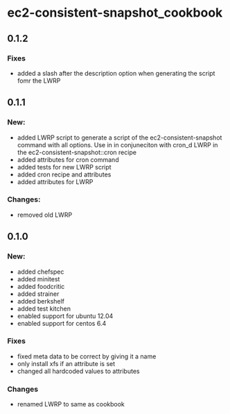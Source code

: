 # ec2-consistent-snapshot_cookbook

## 0.1.2

### Fixes
* added a slash after the description option when generating the script fomr the LWRP

## 0.1.1

### New:
* added LWRP script to generate a script of the ec2-consistent-snapshot command with all options. Use in in conjuneciton with cron_d LWRP in the ec2-consistent-snapshot::cron recipe
* added attributes for cron command
* added tests for new LWRP script
* added cron recipe and attributes
* added attributes for LWRP

### Changes:
* removed old LWRP 

## 0.1.0

### New:

* added chefspec
* added minitest
* added foodcritic
* added strainer
* added berkshelf
* added test kitchen
* enabled support for ubuntu 12.04
* enabled support for centos 6.4

### Fixes

* fixed meta data to be correct by giving it a name
* only install xfs if an attribute is set
* changed all hardcoded values to attributes

### Changes

* renamed LWRP to same as cookbook 